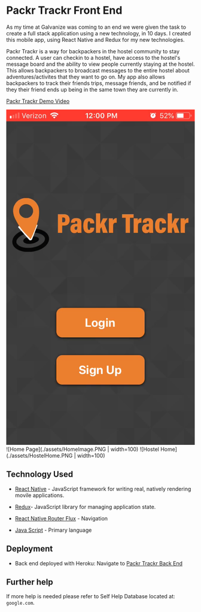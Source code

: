 # Packr Trackr Front End
As my time at Galvanize was coming to an end we were given the task to create a full stack application using a new technology, in 10 days. I created this mobile app, using React Native and Redux for my new technologies. 

Packr Trackr is a way for backpackers in the hostel community to stay connected. A user can checkin to a hostel, have access to the hostel's message board and the ability to view people currently staying at the hostel. This allows backpackers to broadcast messages to the entire hostel about adventures/activites that they want to go on. My app also allows backpackers to track their friends trips, message friends, and be notified if they their friend ends up being in the same town they are currently in. 


[Packr Trackr Demo Video](./assets/PackrTrackrDemo.MP4)

![Login Page](./assets/LoginImage.PNG) <!-- .element width="20%" -->
![Home Page](./assets/HomeImage.PNG | width=100)
![Hostel Home](./assets/HostelHome.PNG | width=100)

## Technology Used

* [React Native](https://facebook.github.io/react-native/docs/getting-started.html) - JavaScript framework for writing real, natively rendering movile applications.

* [Redux](https://github.com/reduxjs/redux/tree/master/docs)- JavaScript library for managing application state.

* [React Native Router Flux](http://docs.nativebase.io/docs/examples/navigation/RNRFBasicExample.html) - Navigation

* [Java Script](https://developer.mozilla.org/en-US/docs/Web/JavaScript) - Primary language


## Deployment 
* Back end deployed with Heroku:
Navigate to [Packr Trackr Back End](https://packr-trackr-db.herokuapp.com/)

## Further help
If more help is needed please refer to Self Help Database located at: 
`google.com`.
